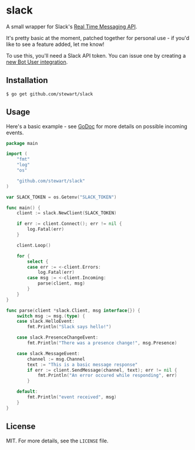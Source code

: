# slack

A small wrapper for Slack's [Real Time Messaging API][rtm].

It's pretty basic at the moment, patched together for personal use - if you'd like to see a feature added, let me know!

To use this, you'll need a Slack API token.
You can issue one by creating a [new Bot User integration](https://my.slack.com/services/new/bot).

## Installation

    $ go get github.com/stewart/slack

## Usage

Here's a basic example - see [GoDoc][] for more details on possible incoming events.

[GoDoc]: https://godoc.org/github.com/stewart/slack

```go
package main

import (
	"fmt"
	"log"
	"os"

	"github.com/stewart/slack"
)

var SLACK_TOKEN = os.Getenv("SLACK_TOKEN")

func main() {
	client := slack.NewClient(SLACK_TOKEN)

	if err := client.Connect(); err != nil {
		log.Fatal(err)
	}

	client.Loop()

	for {
		select {
		case err := <-client.Errors:
			log.Fatal(err)
		case msg := <-client.Incoming:
			parse(client, msg)
		}
	}
}

func parse(client *slack.Client, msg interface{}) {
	switch msg := msg.(type) {
	case slack.HelloEvent:
		fmt.Println("Slack says hello!")

	case slack.PresenceChangeEvent:
		fmt.Println("There was a presence change!", msg.Presence)

	case slack.MessageEvent:
		channel := msg.Channel
		text := "This is a basic message response"
		if err := client.SendMessage(channel, text); err != nil {
			fmt.Println("An error occured while responding", err)
		}

	default:
		fmt.Println("event received", msg)
	}
}
```

## License

MIT. For more details, see the `LICENSE` file.

[rtm]: https://api.slack.com/rtm
